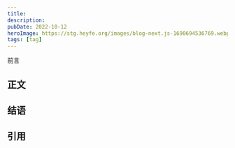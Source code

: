 ```yaml
---
title:
description:
pubDate: 2022-10-12
heroImage: https://stg.heyfe.org/images/blog-next.js-1690694536769.webp
tags: [tag]
---
```


前言

## 正文

## 结语

## 引用
